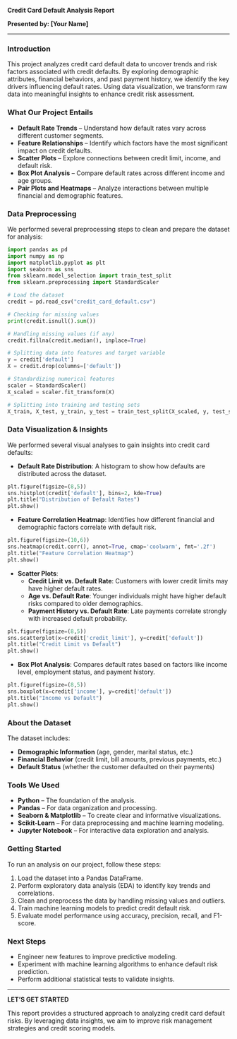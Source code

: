 **Credit Card Default Analysis Report**

**Presented by: [Your Name]**

---

### **Introduction**
This project analyzes credit card default data to uncover trends and risk factors associated with credit defaults. By exploring demographic attributes, financial behaviors, and past payment history, we identify the key drivers influencing default rates. Using data visualization, we transform raw data into meaningful insights to enhance credit risk assessment.

### **What Our Project Entails**
- **Default Rate Trends** – Understand how default rates vary across different customer segments.
- **Feature Relationships** – Identify which factors have the most significant impact on credit defaults.
- **Scatter Plots** – Explore connections between credit limit, income, and default risk.
- **Box Plot Analysis** – Compare default rates across different income and age groups.
- **Pair Plots and Heatmaps** – Analyze interactions between multiple financial and demographic features.

### **Data Preprocessing**
We performed several preprocessing steps to clean and prepare the dataset for analysis:

```python
import pandas as pd
import numpy as np
import matplotlib.pyplot as plt
import seaborn as sns
from sklearn.model_selection import train_test_split
from sklearn.preprocessing import StandardScaler

# Load the dataset
credit = pd.read_csv("credit_card_default.csv")

# Checking for missing values
print(credit.isnull().sum())

# Handling missing values (if any)
credit.fillna(credit.median(), inplace=True)

# Splitting data into features and target variable
y = credit['default']
X = credit.drop(columns=['default'])

# Standardizing numerical features
scaler = StandardScaler()
X_scaled = scaler.fit_transform(X)

# Splitting into training and testing sets
X_train, X_test, y_train, y_test = train_test_split(X_scaled, y, test_size=0.2, random_state=42)
```

### **Data Visualization & Insights**
We performed several visual analyses to gain insights into credit card defaults:

- **Default Rate Distribution**: A histogram to show how defaults are distributed across the dataset.

```python
plt.figure(figsize=(8,5))
sns.histplot(credit['default'], bins=2, kde=True)
plt.title("Distribution of Default Rates")
plt.show()
```

- **Feature Correlation Heatmap**: Identifies how different financial and demographic factors correlate with default risk.

```python
plt.figure(figsize=(10,6))
sns.heatmap(credit.corr(), annot=True, cmap='coolwarm', fmt='.2f')
plt.title("Feature Correlation Heatmap")
plt.show()
```

- **Scatter Plots**:
  - **Credit Limit vs. Default Rate**: Customers with lower credit limits may have higher default rates.
  - **Age vs. Default Rate**: Younger individuals might have higher default risks compared to older demographics.
  - **Payment History vs. Default Rate**: Late payments correlate strongly with increased default probability.

```python
plt.figure(figsize=(8,5))
sns.scatterplot(x=credit['credit_limit'], y=credit['default'])
plt.title("Credit Limit vs Default")
plt.show()
```

- **Box Plot Analysis**: Compares default rates based on factors like income level, employment status, and payment history.

```python
plt.figure(figsize=(8,5))
sns.boxplot(x=credit['income'], y=credit['default'])
plt.title("Income vs Default")
plt.show()
```

### **About the Dataset**
The dataset includes:
- **Demographic Information** (age, gender, marital status, etc.)
- **Financial Behavior** (credit limit, bill amounts, previous payments, etc.)
- **Default Status** (whether the customer defaulted on their payments)

### **Tools We Used**
- **Python** – The foundation of the analysis.
- **Pandas** – For data organization and processing.
- **Seaborn & Matplotlib** – To create clear and informative visualizations.
- **Scikit-Learn** – For data preprocessing and machine learning modeling.
- **Jupyter Notebook** – For interactive data exploration and analysis.

### **Getting Started**
To run an analysis on our project, follow these steps:
1. Load the dataset into a Pandas DataFrame.
2. Perform exploratory data analysis (EDA) to identify key trends and correlations.
3. Clean and preprocess the data by handling missing values and outliers.
4. Train machine learning models to predict credit default risk.
5. Evaluate model performance using accuracy, precision, recall, and F1-score.

### **Next Steps**
- Engineer new features to improve predictive modeling.
- Experiment with machine learning algorithms to enhance default risk prediction.
- Perform additional statistical tests to validate insights.

---

**LET’S GET STARTED**

This report provides a structured approach to analyzing credit card default risks. By leveraging data insights, we aim to improve risk management strategies and credit scoring models.


